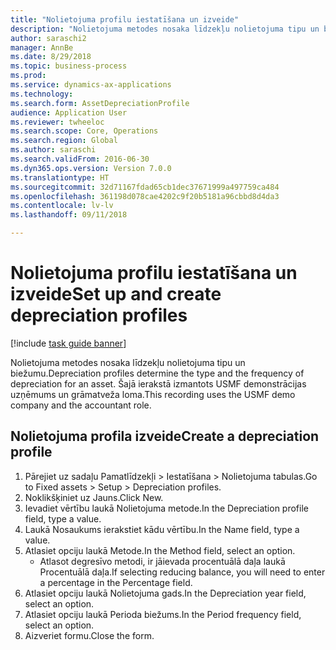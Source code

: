 ```yaml
--- 
title: "Nolietojuma profilu iestatīšana un izveide"
description: "Nolietojuma metodes nosaka līdzekļu nolietojuma tipu un biežumu."
author: saraschi2
manager: AnnBe
ms.date: 8/29/2018
ms.topic: business-process
ms.prod: 
ms.service: dynamics-ax-applications
ms.technology: 
ms.search.form: AssetDepreciationProfile
audience: Application User
ms.reviewer: twheeloc
ms.search.scope: Core, Operations
ms.search.region: Global
ms.author: saraschi
ms.search.validFrom: 2016-06-30
ms.dyn365.ops.version: Version 7.0.0
ms.translationtype: HT
ms.sourcegitcommit: 32d71167fdad65cb1dec37671999a497759ca484
ms.openlocfilehash: 361198d078cae4202c9f20b5181a96cbbd8d4da3
ms.contentlocale: lv-lv
ms.lasthandoff: 09/11/2018

---
```

# <a name="set-up-and-create-depreciation-profiles"></a><span data-ttu-id="86996-103">Nolietojuma profilu iestatīšana un izveide</span><span class="sxs-lookup"><span data-stu-id="86996-103">Set up and create depreciation profiles</span></span>

[!include [task guide banner](../../includes/task-guide-banner.md)]

<span data-ttu-id="86996-104">Nolietojuma metodes nosaka līdzekļu nolietojuma tipu un biežumu.</span><span class="sxs-lookup"><span data-stu-id="86996-104">Depreciation profiles determine the type and the frequency of depreciation for an asset.</span></span>   <span data-ttu-id="86996-105">Šajā ierakstā izmantots USMF demonstrācijas uzņēmums un grāmatveža loma.</span><span class="sxs-lookup"><span data-stu-id="86996-105">This recording uses the USMF demo company and the accountant role.</span></span>


## <a name="create-a-depreciation-profile"></a><span data-ttu-id="86996-106">Nolietojuma profila izveide</span><span class="sxs-lookup"><span data-stu-id="86996-106">Create a depreciation profile</span></span>
1. <span data-ttu-id="86996-107">Pārejiet uz sadaļu Pamatlīdzekļi > Iestatīšana > Nolietojuma tabulas.</span><span class="sxs-lookup"><span data-stu-id="86996-107">Go to Fixed assets > Setup > Depreciation profiles.</span></span>
2. <span data-ttu-id="86996-108">Noklikšķiniet uz Jauns.</span><span class="sxs-lookup"><span data-stu-id="86996-108">Click New.</span></span>
3. <span data-ttu-id="86996-109">Ievadiet vērtību laukā Nolietojuma metode.</span><span class="sxs-lookup"><span data-stu-id="86996-109">In the Depreciation profile field, type a value.</span></span>
4. <span data-ttu-id="86996-110">Laukā Nosaukums ierakstiet kādu vērtību.</span><span class="sxs-lookup"><span data-stu-id="86996-110">In the Name field, type a value.</span></span>
5. <span data-ttu-id="86996-111">Atlasiet opciju laukā Metode.</span><span class="sxs-lookup"><span data-stu-id="86996-111">In the Method field, select an option.</span></span>
    * <span data-ttu-id="86996-112">Atlasot degresīvo metodi, ir jāievada procentuālā daļa laukā Procentuālā daļa.</span><span class="sxs-lookup"><span data-stu-id="86996-112">If selecting reducing balance, you will need to enter a percentage in the Percentage field.</span></span>  
6. <span data-ttu-id="86996-113">Atlasiet opciju laukā Nolietojuma gads.</span><span class="sxs-lookup"><span data-stu-id="86996-113">In the Depreciation year field, select an option.</span></span>
7. <span data-ttu-id="86996-114">Atlasiet opciju laukā Perioda biežums.</span><span class="sxs-lookup"><span data-stu-id="86996-114">In the Period frequency field, select an option.</span></span>
8. <span data-ttu-id="86996-115">Aizveriet formu.</span><span class="sxs-lookup"><span data-stu-id="86996-115">Close the form.</span></span>


